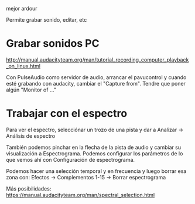 mejor ardour

Permite grabar sonido, editar, etc


# Grabar sonidos PC
http://manual.audacityteam.org/man/tutorial_recording_computer_playback_on_linux.html

Con PulseAudio como servidor de audio, arrancar el pavucontrol y cuando esté grabando con audacity, cambiar el "Capture from".
Tendre que poner algún "Monitor of ..."


# Trabajar con el espectro
Para ver el espectro, selecciónar un trozo de una pista y dar a
Analizar -> Análisis de espectro

También podemos pinchar en la flecha de la pista de audio y cambiar su visualización a Espectrograma.
Podemos configurar los parámetros de lo que vemos ahí con
Configuración de espectrograma.

Podemos hacer una selección temporal y en frecuencia y luego borrar esa zona con:
Efectos -> Complementos 1-15 -> Borrar espectrograma

Más posibilidades:
https://manual.audacityteam.org/man/spectral_selection.html
